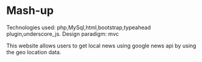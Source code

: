 # Mash-up

Technologies used: php,MySql,html,bootstrap,typeahead plugin,underscore_js.
Design paradigm: mvc

This website allows users to get local news using google news api by using the
geo location data.
